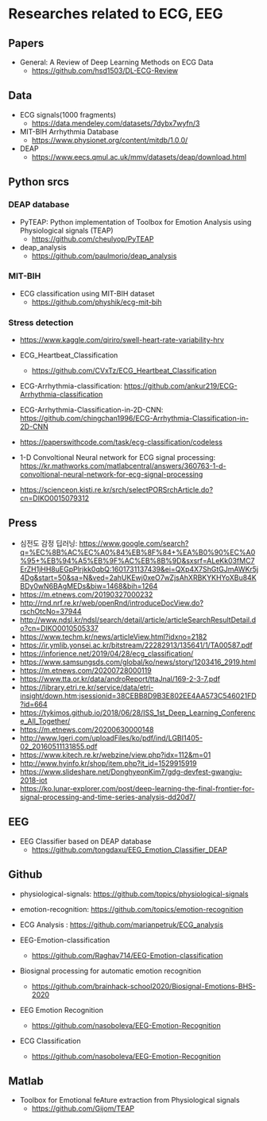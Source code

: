 # Researches related to ECG, EEG

## Papers
* General: A Review of Deep Learning Methods on ECG Data
  - https://github.com/hsd1503/DL-ECG-Review
  
## Data
* ECG signals(1000 fragments)
  - https://data.mendeley.com/datasets/7dybx7wyfn/3
* MIT-BIH Arrhythmia Database
  - https://www.physionet.org/content/mitdb/1.0.0/
* DEAP 
  - https://www.eecs.qmul.ac.uk/mmv/datasets/deap/download.html
  
## Python srcs

### DEAP database
* PyTEAP:  Python implementation of Toolbox for Emotion Analysis using Physiological signals (TEAP)
  - https://github.com/cheulyop/PyTEAP
* deap_analysis
  - https://github.com/paulmorio/deap_analysis
  
### MIT-BIH
* ECG classification using MIT-BIH dataset
  - https://github.com/physhik/ecg-mit-bih
  
### Stress detection
* https://www.kaggle.com/qiriro/swell-heart-rate-variability-hrv

* ECG_Heartbeat_Classification
  - https://github.com/CVxTz/ECG_Heartbeat_Classification
* ECG-Arrhythmia-classification: https://github.com/ankur219/ECG-Arrhythmia-classification
* ECG-Arrhythmia-Classification-in-2D-CNN: https://github.com/chingchan1996/ECG-Arrhythmia-Classification-in-2D-CNN
* https://paperswithcode.com/task/ecg-classification/codeless
* 1-D Convoltional Neural network for ECG signal processing: https://kr.mathworks.com/matlabcentral/answers/360763-1-d-convoltional-neural-network-for-ecg-signal-processing
* https://scienceon.kisti.re.kr/srch/selectPORSrchArticle.do?cn=DIKO0015079312

## Press
* 심전도 감정 딥러닝: https://www.google.com/search?q=%EC%8B%AC%EC%A0%84%EB%8F%84+%EA%B0%90%EC%A0%95+%EB%94%A5%EB%9F%AC%EB%8B%9D&sxsrf=ALeKk03fMC7ErZH1jHH8uEGpPlrjkk0qbQ:1601731137439&ei=QXp4X7ShGtGJmAWKr5j4Dg&start=50&sa=N&ved=2ahUKEwj0xeO7wZjsAhXRBKYKHYoXBu84KBDy0wN6BAgMEDs&biw=1468&bih=1264
* https://m.etnews.com/20190327000232
* http://rnd.nrf.re.kr/web/openRnd/introduceDocView.do?rschOtcNo=37944
* http://www.ndsl.kr/ndsl/search/detail/article/articleSearchResultDetail.do?cn=DIKO0010505337
* https://www.techm.kr/news/articleView.html?idxno=2182
* https://ir.ymlib.yonsei.ac.kr/bitstream/22282913/135641/1/TA00587.pdf
* https://inforience.net/2019/04/28/ecg_classification/
* https://www.samsungsds.com/global/ko/news/story/1203416_2919.html
* https://m.etnews.com/20200728000119
* https://www.tta.or.kr/data/androReport/ttaJnal/169-2-3-7.pdf
* https://library.etri.re.kr/service/data/etri-insight/down.htm;jsessionid=38CEBB8D9B3E802EE4AA573C546021FD?id=664
* https://tykimos.github.io/2018/06/28/ISS_1st_Deep_Learning_Conference_All_Together/
* https://m.etnews.com/20200630000148
* http://www.lgeri.com/uploadFiles/ko/pdf/ind/LGBI1405-02_20160511131855.pdf
* https://www.kitech.re.kr/webzine/view.php?idx=112&m=01
* http://www.hyinfo.kr/shop/item.php?it_id=1529915919
* https://www.slideshare.net/DonghyeonKim7/gdg-devfest-gwangju-2018-iot
* https://ko.lunar-explorer.com/post/deep-learning-the-final-frontier-for-signal-processing-and-time-series-analysis-dd20d7/
  
## EEG
* EEG Classifier based on DEAP database
  - https://github.com/tongdaxu/EEG_Emotion_Classifier_DEAP
  
## Github
* physiological-signals: https://github.com/topics/physiological-signals
* emotion-recognition: https://github.com/topics/emotion-recognition

* ECG Analysis : https://github.com/marianpetruk/ECG_analysis
* EEG-Emotion-classification
  - https://github.com/Raghav714/EEG-Emotion-classification
* Biosignal processing for automatic emotion recognition
  - https://github.com/brainhack-school2020/Biosignal-Emotions-BHS-2020
* EEG Emotion Recognition
  - https://github.com/nasoboleva/EEG-Emotion-Recognition
* ECG Classification
  - https://github.com/nasoboleva/EEG-Emotion-Recognition
  
  
## Matlab
* Toolbox for Emotional feAture extraction from Physiological signals
  - https://github.com/Gijom/TEAP
  
